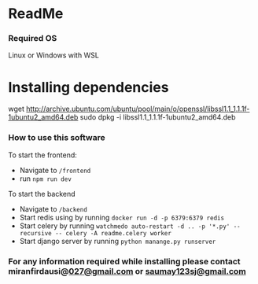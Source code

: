 # ReadMe

### Required OS
Linux or Windows with WSL

# Installing dependencies
wget http://archive.ubuntu.com/ubuntu/pool/main/o/openssl/libssl1.1_1.1.1f-1ubuntu2_amd64.deb
sudo dpkg -i libssl1.1_1.1.1f-1ubuntu2_amd64.deb


### How to use this software
To start the frontend:
- Navigate to `/frontend`
- run `npm run dev`

To start the backend
- Navigate to `/backend`
- Start redis using by running `docker run -d -p 6379:6379 redis`
- Start celery by running `watchmedo auto-restart -d .. -p '*.py' --recursive -- celery -A readme.celery worker`
- Start django server by running `python manange.py runserver`


### For any information required while installing please contact miranfirdausi@027@gmail.com or saumay123sj@gmail.com